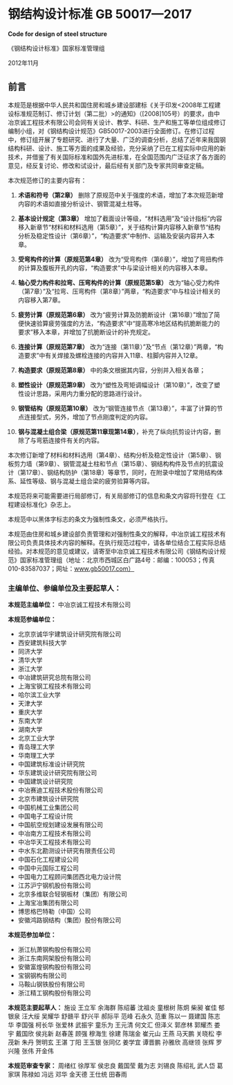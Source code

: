 # 钢结构设计标准 GB 50017—2017

**Code for design of steel structure**

《钢结构设计标准》国家标准管理组

2012年11月

## 前言

本规范是根据中华人民共和国住房和城乡建设部建标《关于印发<2008年工程建设标准规范制订、修订计划（第二批）>的通知》（[2008]105号）的要求，由中冶京诚工程技术有限公司会同有关设计、教学、科研、生产和施工等单位组成修订编制小组，对《钢结构设计规范》GB50017-2003进行全面修订。在修订过程中，修订组开展了专题研究、进行了大量、广泛的调查分析，总结了近年来我国钢结构科研、设计、施工等方面的成果及经验，充分采纳了已在工程实际中应用的新技术，并借鉴了有关国际标准和国外先进标准，在全国范围内广泛征求了各方面的意见，经反复讨论、修改和试设计，最后经有关部门及专家共同审查定稿。

本次规范修订的主要内容有：

1. **术语和符号（第2章）** 删除了原规范中关于强度的术语，增加了本次规范新增内容的术语如直接分析设计、钢管混凝土柱等。

2. **基本设计规定（第3章）** 增加了截面设计等级，“材料选用”及“设计指标”内容移入新章节“材料和材料选用（第5章）”，关于结构计算内容移入新章节“结构分析及稳定性设计（第6章）”，“构造要求”中制作、运输及安装内容并入本章。

3. **受弯构件的计算（原规范第4章）** 改为“受弯构件（第6章）”，增加了弯扭构件的计算及腹板开孔的内容，“构造要求”中与梁设计相关的内容移入本章。

4. **轴心受力构件和拉弯、压弯构件的计算（原规范第5章）** 改为“轴心受力构件（第7章）”及“拉弯、压弯构件（第8章）”两章，“构造要求”中与柱设计相关的内容移入第7章。

5. **疲劳计算（原规范第6章）** 改为“疲劳计算及防脆断设计（第16章）”增加了简便快速验算疲劳强度的方法，“构造要求”中“提高寒冷地区结构抗脆断能力的要求”移入本章，并增加了抗脆断设计的补充规定。

6. **连接计算（原规范第7章）** 改为“连接（第11章）”及“节点（第12章）”两章，“构造要求”中有关焊接及螺栓连接的内容并入11章、柱脚内容并入12章。

7. **构造要求（原规范第8章）** 中的条文根据其内容，分别并入相关各章；

8. **塑性设计（原规范第9章）** 改为“塑性及弯矩调幅设计（第10章）”，改变了塑性设计思路，采用内力重分配的思路进行设计。

9. **钢管结构（原规范第10章）** 改为“钢管连接节点（第13章）”，丰富了计算的节点连接型式，另外，增加了节点刚度判定的内容。

10. **钢与混凝土组合梁（原规范第11章现第14章）**，补充了纵向抗剪设计内容，删除了与弯筋连接件有关的内容。

本次修订新增了材料和材料选用（第4章）、结构分析及稳定性设计（第5章）、钢板剪力墙（第9章）、钢管混凝土柱和节点（第15章）、钢结构构件及节点的抗震设计（第17章）、钢结构防护（第18章）等章节，同时，在附录中增加了常用结构体系、延性等级、钢与混凝土组合梁的疲劳验算等内容。

本规范将来可能需要进行局部修订，有关局部修订的信息和条文内容将刊登在《工程建设标准化》杂志上。

本规范中以黑体字标志的条文为强制性条文，必须严格执行。

本规范由住房和城乡建设部负责管理和对强制性条文的解释，中冶京诚工程技术有限公司负责具体技术内容的解释。在执行规范过程中，请各单位结合工程实际总结经验。对本规范的意见或建议，请寄至中冶京诚工程技术有限公司《钢结构设计规范》国家标准管理组（地址：北京市西城区白广路4号：邮编：100053；传真010-83587037；网址：www.gb50017.com）

### 主编单位、参编单位及主要起草人：

**本规范主编单位：** 中冶京诚工程技术有限公司

**本规范参编单位：**

- 北京京诚华宇建筑设计研究院有限公司
- 西安建筑科技大学
- 同济大学
- 清华大学
- 浙江大学
- 中冶建筑研究总院有限公司
- 上海宝钢工程技术有限公司
- 哈尔滨工业大学
- 天津大学
- 重庆大学
- 东南大学
- 湖南大学
- 北京工业大学
- 青岛理工大学
- 华南理工大学
- 中国建筑标准设计研究院
- 华东建筑设计研究院有限公司
- 中国建筑设计研究院
- 中冶赛迪工程技术股份有限公司
- 北京市建筑设计研究院
- 中国机械工业集团公司
- 中国电子工程设计院
- 中国航空规划建设发展有限公司
- 中冶南方工程技术有限公司
- 中冶华天工程技术有限公司
- 中水东北勘测设计研究有限责任公司
- 中国石化工程建设公司
- 中国中元国际工程公司
- 中国电力工程顾问集团西北电力设计院
- 江苏沪宁钢机股份有限公司
- 北京多维联合轻钢板材（集团）有限公司
- 上海宝冶集团有限公司
- 博思格巴特勒（中国）公司
- 安徽鸿路钢结构（集团）股份有限公司

**本规范参加单位：**

- 浙江杭萧钢构股份有限公司
- 浙江东南网架股份有限公司
- 安徽富煌钢构股份有限公司
- 宝钢钢构有限公司
- 马鞍山钢铁股份有限公司
- 浙江精工钢构股份有限公司

**本规范主要起草人：** 施设 王立军 余海群 陈绍蕃 沈祖炎 童根树 陈炯 柴昶 崔佳 郁银泉 汪大绥 吴耀华 舒赣平 舒兴平 郝际平 范峰 石永久 范重 陈以一 聂建国 陈志华 李国强 柯长华 张爱林 武振宇 童乐为 王元清 何文汇 但泽义 郭彦林 郭耀杰 娄宇 戴国欣 侯兆新 赵春莲 顾强 穆海生 徐建 陈瑞金 崔元山 王燕 马天鹏 关晓松 李茂新 朱丹 贺明玄 王湛 丁阳 王玉银 张同亿 姜学宜 谭晋鹏 孙雅欣 高继领 张辉 罗兴隆 张伟 开金伟

**本规范审查专家：** 周绪红 徐厚军 侯忠良 戴国莹 戴为志 刘锡良 陈绍礼 武人岱 葛家琪 陈禄如 冯远 邓华 金天德 王仕统 田春雨
